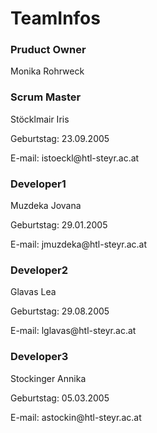 
<h1>TeamInfos </h1>

<h3>Pruduct Owner</h3>
Monika Rohrweck

<h3>Scrum Master</h3>
Stöcklmair Iris
<p>Geburtstag: 23.09.2005</p>
<p>E-mail: istoeckl@htl-steyr.ac.at</p>

<h3>Developer1</h3>
Muzdeka Jovana
<p>Geburtstag: 29.01.2005</p>
<p>E-mail: jmuzdeka@htl-steyr.ac.at</p>

<h3>Developer2</h3>
Glavas Lea
<p>Geburtstag: 29.08.2005</p>
<p>E-mail: lglavas@htl-steyr.ac.at</p>

<h3>Developer3</h3>
Stockinger Annika
<p>Geburtstag: 05.03.2005</p>
<p>E-mail: astockin@htl-steyr.ac.at</p>

